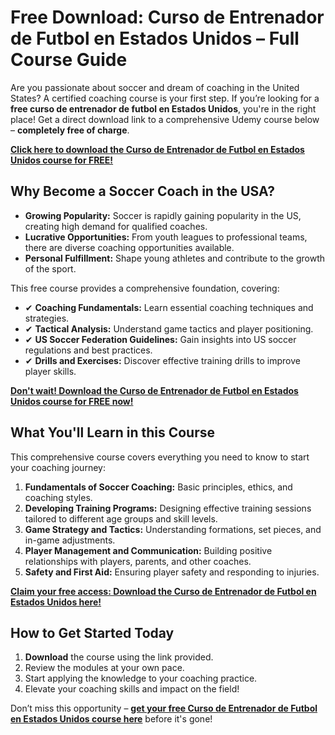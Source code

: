 # Free Download: Curso de Entrenador de Futbol en Estados Unidos – Full Course Guide

Are you passionate about soccer and dream of coaching in the United States? A certified coaching course is your first step. If you’re looking for a **free curso de entrenador de futbol en Estados Unidos**, you're in the right place! Get a direct download link to a comprehensive Udemy course below – **completely free of charge**.

[**Click here to download the Curso de Entrenador de Futbol en Estados Unidos course for FREE!**](https://udemywork.com/curso-de-entrenador-de-futbol-en-estados-unidos)

## Why Become a Soccer Coach in the USA?

*   **Growing Popularity:** Soccer is rapidly gaining popularity in the US, creating high demand for qualified coaches.
*   **Lucrative Opportunities:** From youth leagues to professional teams, there are diverse coaching opportunities available.
*   **Personal Fulfillment:** Shape young athletes and contribute to the growth of the sport.

This free course provides a comprehensive foundation, covering:

*   ✔ **Coaching Fundamentals:** Learn essential coaching techniques and strategies.
*   ✔ **Tactical Analysis:** Understand game tactics and player positioning.
*   ✔ **US Soccer Federation Guidelines:** Gain insights into US soccer regulations and best practices.
*   ✔ **Drills and Exercises:** Discover effective training drills to improve player skills.

[**Don't wait! Download the Curso de Entrenador de Futbol en Estados Unidos course for FREE now!**](https://udemywork.com/curso-de-entrenador-de-futbol-en-estados-unidos)

## What You'll Learn in this Course

This comprehensive course covers everything you need to know to start your coaching journey:

1.  **Fundamentals of Soccer Coaching:** Basic principles, ethics, and coaching styles.
2.  **Developing Training Programs:** Designing effective training sessions tailored to different age groups and skill levels.
3.  **Game Strategy and Tactics:** Understanding formations, set pieces, and in-game adjustments.
4.  **Player Management and Communication:** Building positive relationships with players, parents, and other coaches.
5.  **Safety and First Aid:** Ensuring player safety and responding to injuries.

[**Claim your free access: Download the Curso de Entrenador de Futbol en Estados Unidos here!**](https://udemywork.com/curso-de-entrenador-de-futbol-en-estados-unidos)

## How to Get Started Today

1.  **Download** the course using the link provided.
2.  Review the modules at your own pace.
3.  Start applying the knowledge to your coaching practice.
4.  Elevate your coaching skills and impact on the field!

Don’t miss this opportunity – **[get your free Curso de Entrenador de Futbol en Estados Unidos course here](https://udemywork.com/curso-de-entrenador-de-futbol-en-estados-unidos)** before it's gone!
